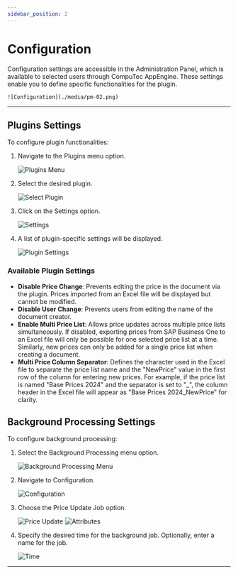 ```yaml
---
sidebar_position: 2
---
```


# Configuration

Configuration settings are accessible in the Administration Panel, which is available to selected users through CompuTec AppEngine. These settings enable you to define specific functionalities for the plugin.

    ![Configuration](./media/pm-02.png)

---

## Plugins Settings

To configure plugin functionalities:

1. Navigate to the Plugins menu option.

    ![Plugins Menu](./media/pm-03.png)

2. Select the desired plugin.

    ![Select Plugin](./media/pm-04.png)

3. Click on the Settings option.

    ![Settings](./media/pm-05.png)

4. A list of plugin-specific settings will be displayed.

    ![Plugin Settings](./media/pm-06.png)

### Available Plugin Settings

- **Disable Price Change**: Prevents editing the price in the document via the plugin. Prices imported from an Excel file will be displayed but cannot be modified.
- **Disable User Change**: Prevents users from editing the name of the document creator.
- **Enable Multi Price List**: Allows price updates across multiple price lists simultaneously. If disabled, exporting prices from SAP Business One to an Excel file will only be possible for one selected price list at a time. Similarly, new prices can only be added for a single price list when creating a document.
- **Multi Price Column Separator**: Defines the character used in the Excel file to separate the price list name and the "NewPrice" value in the first row of the column for entering new prices. For example, if the price list is named "Base Prices 2024" and the separator is set to "_", the column header in the Excel file will appear as "Base Prices 2024_NewPrice" for clarity.

## Background Processing Settings

To configure background processing:

1. Select the Background Processing menu option.

    ![Background Processing Menu](./media/bp-01.png)

2. Navigate to Configuration.

    ![Configuration](./media/bp-02.png)

3. Choose the Price Update Job option.

    ![Price Update](./media/bp-03.png)
    ![Attributes](./media/bp-04.png)

4. Specify the desired time for the background job. Optionally, enter a name for the job.

    ![Time](./media/bp-05.png)

---
